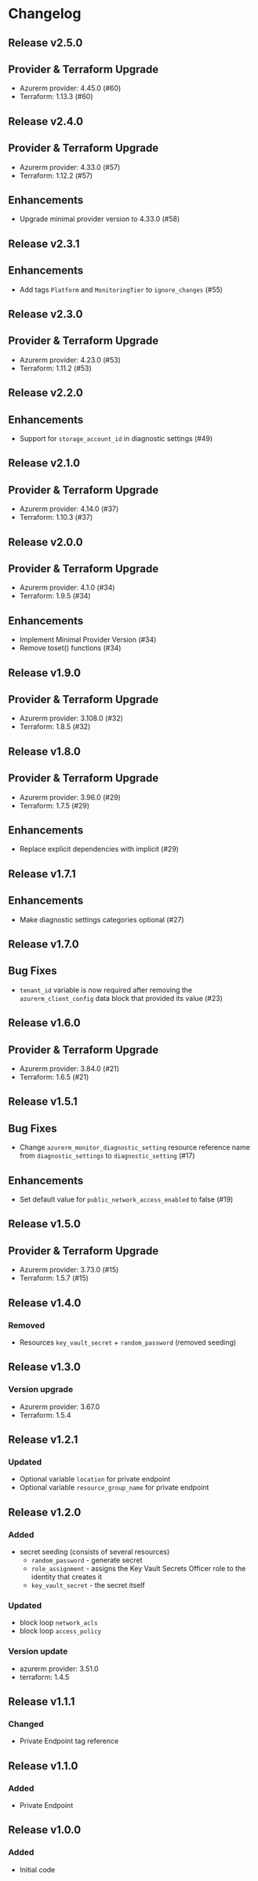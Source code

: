 # Changelog

## Release v2.5.0

## Provider & Terraform Upgrade
- Azurerm provider: 4.45.0 (#60)
- Terraform: 1.13.3 (#60)
   
## Release v2.4.0

## Provider & Terraform Upgrade
- Azurerm provider: 4.33.0 (#57)
- Terraform: 1.12.2 (#57)

## Enhancements

- Upgrade minimal provider version to 4.33.0 (#58)


   
## Release v2.3.1

## Enhancements

- Add tags `Platform` and `MonitoringTier` to `ignore_changes` (#55)


   
## Release v2.3.0

## Provider & Terraform Upgrade
- Azurerm provider: 4.23.0 (#53)
- Terraform: 1.11.2 (#53)
   
## Release v2.2.0

## Enhancements

- Support for `storage_account_id` in diagnostic settings (#49)


   
## Release v2.1.0

## Provider & Terraform Upgrade
- Azurerm provider: 4.14.0 (#37)
- Terraform: 1.10.3 (#37)
   
## Release v2.0.0

## Provider & Terraform Upgrade
- Azurerm provider: 4.1.0 (#34)
- Terraform: 1.9.5 (#34)
## Enhancements
- Implement Minimal Provider Version (#34)
- Remove toset() functions (#34)
   
## Release v1.9.0

## Provider & Terraform Upgrade
- Azurerm provider: 3.108.0 (#32)
- Terraform: 1.8.5 (#32)
   
## Release v1.8.0

## Provider & Terraform Upgrade

- Azurerm provider: 3.96.0 (#29)
- Terraform: 1.7.5 (#29)

## Enhancements

- Replace explicit dependencies with implicit (#29)
   
## Release v1.7.1

## Enhancements

- Make diagnostic settings categories optional (#27)


   
## Release v1.7.0

## Bug Fixes

- `tenant_id` variable is now required after removing the `azurerm_client_config` data block that provided its value (#23)



   
## Release v1.6.0

## Provider & Terraform Upgrade
- Azurerm provider: 3.84.0 (#21)
- Terraform: 1.6.5 (#21)
   
## Release v1.5.1

## Bug Fixes

- Change `azurerm_monitor_diagnostic_setting` resource reference name from `diagnostic_settings` to `diagnostic_setting` (#17)


## Enhancements

- Set default value for `public_network_access_enabled` to false (#19)


   
## Release v1.5.0

## Provider & Terraform Upgrade
- Azurerm provider: 3.73.0 (#15)
- Terraform: 1.5.7 (#15)
   
## Release v1.4.0

### Removed
- Resources `key_vault_secret` + `random_password` (removed seeding)
   
## Release v1.3.0

### Version upgrade
-	Azurerm provider: 3.67.0
-	Terraform: 1.5.4
   
## Release v1.2.1

### Updated
- Optional variable `location` for private endpoint
- Optional variable  `resource_group_name` for private endpoint
   
## Release v1.2.0

### Added
- secret seeding (consists of several resources)
  - `random_password` - generate secret 
  - `role_assignment` - assigns the Key Vault Secrets Officer role to the identity that creates it
  - `key_vault_secret` - the secret itself

### Updated
- block loop `network_acls`
- block loop `access_policy`

### Version update

- azurerm provider: 3.51.0
- terraform: 1.4.5
   
## Release v1.1.1

### Changed

- Private Endpoint tag reference
   
## Release v1.1.0

### Added

- Private Endpoint
   
## Release v1.0.0

### Added
- Initial code
   